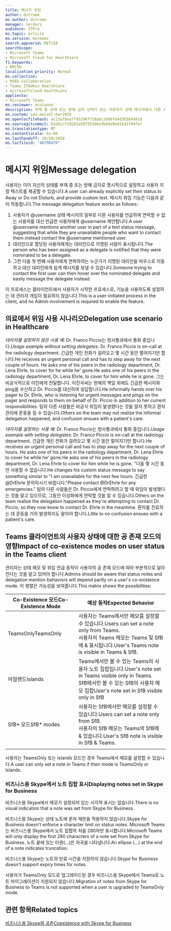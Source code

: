 ```yaml
---
title: 메시지 위임
author: dstrome
ms.author: dstrome
manager: serdars
audience: ITPro
ms.topic: article
ms.service: msteams
search.appverid: MET150
searchScope:
- Microsoft Teams
- Microsoft Cloud for Healthcare
f1.keywords:
- NOCSH
localization_priority: Normal
ms.collection:
- M365-collaboration
- Teams_ITAdmin_Healthcare
- microsoftcloud-healthcare
appliesto:
- Microsoft Teams
ms.reviewer: acolonna
description: 부재 중 상태 또는 방해 금지 상태가 있는 사용자가 상태 메시지에서 다른 사용자를 대리인으로 명시적으로 설정하는 방법을 배워야 합니다.
ms.custom: seo-marvel-mar2020
ms.openlocfilehash: ac23afbea7f452967718a8c2d86fd4d36584492d
ms.sourcegitcommit: 62d5ccf10202a50755166e3b8de0bd31d1f94fef
ms.translationtype: MT
ms.contentlocale: ko-KR
ms.lasthandoff: 10/28/2020
ms.locfileid: "48790470"
---
```

# <a name="message-delegation"></a><span data-ttu-id="2246b-103">메시지 위임</span><span class="sxs-lookup"><span data-stu-id="2246b-103">Message delegation</span></span>

<span data-ttu-id="2246b-104">사용자는 이미 자신의 상태를 부재 중 또는 방해 금지로 명시적으로 설정하고 사용자 지정 텍스트를 제공할 수 있습니다.</span><span class="sxs-lookup"><span data-stu-id="2246b-104">A user can already explicitly set their status to Away or Do not Disturb, and provide custom text.</span></span> <span data-ttu-id="2246b-105">메시지 위임 기능은 다음과 같이 작동합니다.</span><span class="sxs-lookup"><span data-stu-id="2246b-105">The message delegation feature works as follows:</span></span>

1. <span data-ttu-id="2246b-106">사용자가 @username 상태 메시지의 일부로 다른 사용자를 언급하여 연락할 수 없는 사용자를 대신 언급한 사용자에게 @username 제안합니다.</span><span class="sxs-lookup"><span data-stu-id="2246b-106">A user @username mentions another user in part of a text status message, suggesting that while they are unavailable people who want to contact them instead contact the @username mentioned user.</span></span>
2. <span data-ttu-id="2246b-107">대리인으로 할당된 사용자에게는 대리인으로 지명된 사람이 표시됩니다.</span><span class="sxs-lookup"><span data-stu-id="2246b-107">The person who has been assigned as a delegate is notified that they were nominated to be a delegate.</span></span>
3. <span data-ttu-id="2246b-108">그런 다음 첫 번째 사용자에게 연락하려는 누군가가 지명된 대리인을 마우스로 이동하고 대신 대리인에게 쉽게 메시지를 보낼 수 있습니다.</span><span class="sxs-lookup"><span data-stu-id="2246b-108">Someone trying to contact the first user can then hover over the nominated delegate and easily message the delegate instead.</span></span>  

<span data-ttu-id="2246b-109">이 프로세스는 클라이언트에서 사용자가 시작한 프로세스로, 기능을 사용하도록 설정하는 데 관리자 개입이 필요하지 않습니다.</span><span class="sxs-lookup"><span data-stu-id="2246b-109">This is a user-initiated process in the client, and no Admin involvement is required to enable the feature.</span></span> 

## <a name="delegation-use-scenario-in-healthcare"></a><span data-ttu-id="2246b-110">의료에서 위임 사용 시나리오</span><span class="sxs-lookup"><span data-stu-id="2246b-110">Delegation use scenario in Healthcare</span></span>

<span data-ttu-id="2246b-111">*대리자를 설정하지 않은 사용 예:*  Dr. Franco Piccio는 방사통과에서 통화 중입니다.</span><span class="sxs-lookup"><span data-stu-id="2246b-111">*Usage example without setting delegates:*  Dr. Franco Piccio is on-call at the radiology department.</span></span> <span data-ttu-id="2246b-112">긴급한 개인 전화가 걸려오고 몇 시간 동안 멀어지기만 합니다.</span><span class="sxs-lookup"><span data-stu-id="2246b-112">He receives an urgent personal call and has to step away for the next couple of hours.</span></span> <span data-ttu-id="2246b-113">He asks one of his peers in the radiology department, Dr. Lena Ehrle, to cover for he while he' gone.</span><span class="sxs-lookup"><span data-stu-id="2246b-113">He asks one of his peers in the radiology department, Dr. Lena Ehrle, to cover for him while he is gone.</span></span> <span data-ttu-id="2246b-114">그는 비공식적으로 이진에게 전달합니다. 이진국씨는 현재의 책임 외에도 긴급한 메시지와 ping을 수신하고 Dr. Piccio를 대신하여 응답합니다.</span><span class="sxs-lookup"><span data-stu-id="2246b-114">He informally hands over his pager to Dr. Ehrle, who is listening for urgent messages and pings on the pager and responds to them on behalf of Dr. Piccio in addition to her current responsibilities.</span></span> <span data-ttu-id="2246b-115">팀의 다른 사람들은 비공식 위임이 발생했다는 것을 알지 못하고 환자 관리에 혼동을 일 수 있습니다.</span><span class="sxs-lookup"><span data-stu-id="2246b-115">Others on the team may not realize the informal delegation happened, and confusion ensues with a patient's care.</span></span>

<span data-ttu-id="2246b-116">*대리자를 설정하는 사용 예:* Dr. Franco Piccio는 방사통과에서 통화 중입니다.</span><span class="sxs-lookup"><span data-stu-id="2246b-116">*Usage example with setting delegates:* Dr. Franco Piccio is on-call at the radiology department.</span></span> <span data-ttu-id="2246b-117">긴급한 개인 전화가 걸려오고 몇 시간 동안 멀어지기만 합니다.</span><span class="sxs-lookup"><span data-stu-id="2246b-117">He receives an urgent personal call and has to step away for the next couple of hours.</span></span> <span data-ttu-id="2246b-118">He asks one of his peers in the radiology department, Dr. Lena Ehrle to cover he while he' gone.</span><span class="sxs-lookup"><span data-stu-id="2246b-118">He asks one of his peers in the radiology department, Dr. Lena Ehrle to cover for him while he is gone.</span></span> <span data-ttu-id="2246b-119">"다음 몇 시간 동안 사용할 수 없습니다.</span><span class="sxs-lookup"><span data-stu-id="2246b-119">He changes his custom status message to say something similar to "I am unavailable for the next few hours.</span></span> <span data-ttu-id="2246b-120">긴급한 @DrEhrle 문의하시기 바랍니다."</span><span class="sxs-lookup"><span data-stu-id="2246b-120">Please contact @DrEhrle for any emergencies."</span></span>  <span data-ttu-id="2246b-121">팀의 다른 사람들은 Dr. Piccio에게 연락하려고 할 때 위임이 발생했다는 것을 알고 있으므로, 그동안 이성화에게 연락할 것을 알 수 있습니다.</span><span class="sxs-lookup"><span data-stu-id="2246b-121">Others on the team realize the delegation happened as they're attempting to contact Dr. Piccio, so they now know to contact Dr. Ehrle in the meantime.</span></span> <span data-ttu-id="2246b-122">환자를 진료하는 데 혼동을 거의 발생하지도 말아야 합니다.</span><span class="sxs-lookup"><span data-stu-id="2246b-122">Little to no confusion ensues with a patient's care.</span></span>

## <a name="impact-of-co-existence-modes-on-user-status-in-the-teams-client"></a><span data-ttu-id="2246b-123">Teams 클라이언트의 사용자 상태에 대한 공 존재 모드의 영향</span><span class="sxs-lookup"><span data-stu-id="2246b-123">Impact of co-existence modes on user status in the Teams client</span></span>

<span data-ttu-id="2246b-124">관리자는 상태 메모 및 위임 언급 동작이 사용자의 공 존재 모드에 따라 부분적으로 달라 진다는 것을 알고 있어야 합니다.</span><span class="sxs-lookup"><span data-stu-id="2246b-124">Admins should be aware that status notes and delegation mention behaviors will depend partly on a user's co-existence mode.</span></span> <span data-ttu-id="2246b-125">이 행렬은 가능성을 보여줍니다.</span><span class="sxs-lookup"><span data-stu-id="2246b-125">This matrix shows the possibilities:</span></span>

|<span data-ttu-id="2246b-126">Co-Existence 모드</span><span class="sxs-lookup"><span data-stu-id="2246b-126">Co-Existence Mode</span></span> | <span data-ttu-id="2246b-127">예상 동작</span><span class="sxs-lookup"><span data-stu-id="2246b-127">Expected Behavior</span></span>|
|---|---|
|<span data-ttu-id="2246b-128">TeamsOnly</span><span class="sxs-lookup"><span data-stu-id="2246b-128">TeamsOnly</span></span> |<span data-ttu-id="2246b-129">사용자는 Teams에서만 메모를 설정할 수 있습니다.</span><span class="sxs-lookup"><span data-stu-id="2246b-129">Users can set a note only from Teams.</span></span> <br> <span data-ttu-id="2246b-130">사용자의 Teams 메모는 Teams 및 SfB에 & 표시됩니다.</span><span class="sxs-lookup"><span data-stu-id="2246b-130">User's Teams note is visible in Teams & SfB.</span></span> |
|<span data-ttu-id="2246b-131">아일랜드</span><span class="sxs-lookup"><span data-stu-id="2246b-131">Islands</span></span> | <span data-ttu-id="2246b-132">Teams에서만 볼 수 있는 Teams의 사용자 노트 집합입니다.</span><span class="sxs-lookup"><span data-stu-id="2246b-132">User's note set in Teams visible only in Teams.</span></span> <br> <span data-ttu-id="2246b-133">SfB에서만 볼 수 있는 SfB의 사용자 메모 집합</span><span class="sxs-lookup"><span data-stu-id="2246b-133">User's note set in SfB visible only in SfB</span></span> |
|<span data-ttu-id="2246b-134">SfB\* 모드</span><span class="sxs-lookup"><span data-stu-id="2246b-134">SfB\* modes</span></span> | <span data-ttu-id="2246b-135">사용자는 SfB에서만 메모를 설정할 수 있습니다.</span><span class="sxs-lookup"><span data-stu-id="2246b-135">Users can set a note only from SfB.</span></span> <br> <span data-ttu-id="2246b-136">사용자의 SfB 메모는 Teams의 SfB에 & 있습니다.</span><span class="sxs-lookup"><span data-stu-id="2246b-136">User's SfB note is visible in SfB & Teams.</span></span>  |
|||

<span data-ttu-id="2246b-137">사용자는 TeamsOnly 또는 Islands 모드인 경우 Teams에서 메모를 설정할 수 있습니다.</span><span class="sxs-lookup"><span data-stu-id="2246b-137">A user can only set a note in Teams if their mode is TeamsOnly or Islands.</span></span>  

### <a name="displaying-notes-set-in-skype-for-business"></a><span data-ttu-id="2246b-138">비즈니스용 Skype에서 노트 집합 표시</span><span class="sxs-lookup"><span data-stu-id="2246b-138">Displaying notes set in Skype for Business</span></span>
  
<span data-ttu-id="2246b-139">비즈니스용 Skype에서 메모가 설정되어 있는 시각적 표시는 없습니다.</span><span class="sxs-lookup"><span data-stu-id="2246b-139">There is no visual indication that a note was set from Skype for Business.</span></span>

<span data-ttu-id="2246b-140">비즈니스용 Skype는 상태 노트에 문자 제한을 적용하지 않습니다.</span><span class="sxs-lookup"><span data-stu-id="2246b-140">Skype for Business doesn't enforce a character limit on status notes.</span></span> <span data-ttu-id="2246b-141">Microsoft Teams는 비즈니스용 Skype에서 노트 집합의 처음 280자만 표시합니다.</span><span class="sxs-lookup"><span data-stu-id="2246b-141">Microsoft Teams will only display the first 280 characters of a note set from Skype for Business.</span></span> <span data-ttu-id="2246b-142">노트 끝에 있는 타원(...)은 자국을 나타냅니다.</span><span class="sxs-lookup"><span data-stu-id="2246b-142">An ellipse (…) at the end of a note indicates truncation.</span></span>
  
<span data-ttu-id="2246b-143">비즈니스용 Skype는 노트의 만료 시간을 지원하지 않습니다.</span><span class="sxs-lookup"><span data-stu-id="2246b-143">Skype for Business doesn't support expiry times for notes.</span></span>

<span data-ttu-id="2246b-144">사용자가 TeamsOnly 모드로 업그레이드된 경우 비즈니스용 Skype에서 Teams로 노트 마이그레이션이 지원되지 않습니다.</span><span class="sxs-lookup"><span data-stu-id="2246b-144">Migration of notes from Skype for Business to Teams is not supported when a user is upgraded to TeamsOnly mode.</span></span>

## <a name="related-topics"></a><span data-ttu-id="2246b-145">관련 항목</span><span class="sxs-lookup"><span data-stu-id="2246b-145">Related topics</span></span>

[<span data-ttu-id="2246b-146">비즈니스용 Skype와 공존</span><span class="sxs-lookup"><span data-stu-id="2246b-146">Coexistence with Skype for Business</span></span>](../../coexistence-chat-calls-presence.md)
